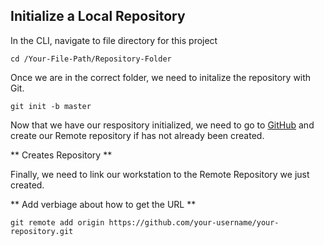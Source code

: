 ## Initialize a Local Repository
In the CLI, navigate to file directory for this project
```shell
cd /Your-File-Path/Repository-Folder
```
Once we are in the correct folder, we need to initalize the repository with Git.

```shell
git init -b master
```
Now that we have our respository initialized, we need to go to [GitHub](https://github.com) and create our Remote repository if has not already been created.

** Creates Repository **

Finally, we need to link our workstation to the Remote Repository we just created. 

** Add verbiage about how to get the URL **
```shell
git remote add origin https://github.com/your-username/your-repository.git
```